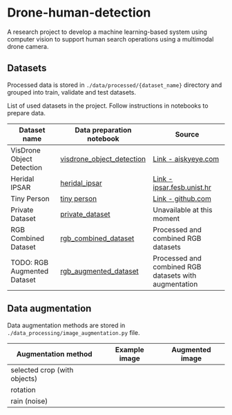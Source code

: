 # Drone-human-detection

A research project to develop a machine learning-based system using computer vision to support human search operations
using a multimodal drone camera.

## Datasets

Processed data is stored in `./data/processed/{dataset_name}` directory and grouped into train, validate and test
datasets.

List of used datasets in the project. Follow instructions in notebooks to prepare data.

| Dataset name                | Data preparation notebook                                                              | Source                                                                           |
|-----------------------------|----------------------------------------------------------------------------------------|----------------------------------------------------------------------------------|
| VisDrone Object Detection   | [visdrone_object_detection](data_processing/notebooks/visdrone_object_detection.ipynb) | [Link - aiskyeye.com](http://aiskyeye.com/download/object-detection-2/)          |
| Heridal IPSAR               | [heridal_ipsar](data_processing/notebooks/heridal_ipsar.ipynb)                         | [Link - ipsar.fesb.unist.hr](http://ipsar.fesb.unist.hr/HERIDAL%20database.html) |
| Tiny Person                 | [tiny person](data_processing/notebooks/tiny_person_dataset.ipynb)                     | [Link - github.com](https://github.com/ucas-vg/PointTinyBenchmark/tree/TinyBenchmark)          |
| Private Dataset             | [private_dataset](data_processing/notebooks/private_dataset.ipynb)                     | Unavailable at this moment                                                       |
| RGB Combined Dataset        | [rgb_combined_dataset](data_processing/notebooks/rgb_combined_dataset.ipynb)           | Processed and combined RGB datasets                                              |
| TODO: RGB Augmented Dataset | [rgb_augmented_dataset](data_processing/notebooks/rgb_augmented_dataset.ipynb)         | Processed and combined RGB datasets with augmentation                            |

## Data augmentation

Data augmentation methods are stored in `./data_processing/image_augmentation.py` file.

| Augmentation method          | Example image | Augmented image |
|------------------------------|---------------|-----------------|
| selected crop (with objects) |               |                 |
| rotation                     |               |                 |
| rain (noise)                 |               |                 |
